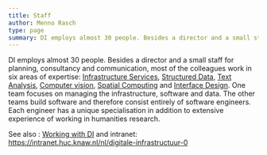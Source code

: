 ```yaml
---
title: Staff
author: Menno Rasch
type: page
summary: DI employs almost 30 people. Besides a director and a small staff for planning, consultancy and communication, most of the colleagues work in six areas of expertise.
---
```

DI employs almost 30 people. Besides a director and a small staff for planning, consultancy and communication, most of the colleagues work in six areas of expertise: [Infrastructure Services](/infrastructure-services-en.html), [Structured Data](/structured-data-en.html), [Text Analysis](/text-analysis-en.html), [Computer vision](/computer-vision-en.html), [Spatial Computing](/spatial-computing-en.html) and [Interface Design](/interface-design-en.html). One team  focuses on managing the infrastructure, software and data. The other teams build software and therefore consist entirely of software engineers. Each engineer has a unique specialisation in addition to extensive experience of working in humanities research.

See also : [Working with DI](/working-for-di-en.html) and intranet: https://intranet.huc.knaw.nl/nl/digitale-infrastructuur-0
